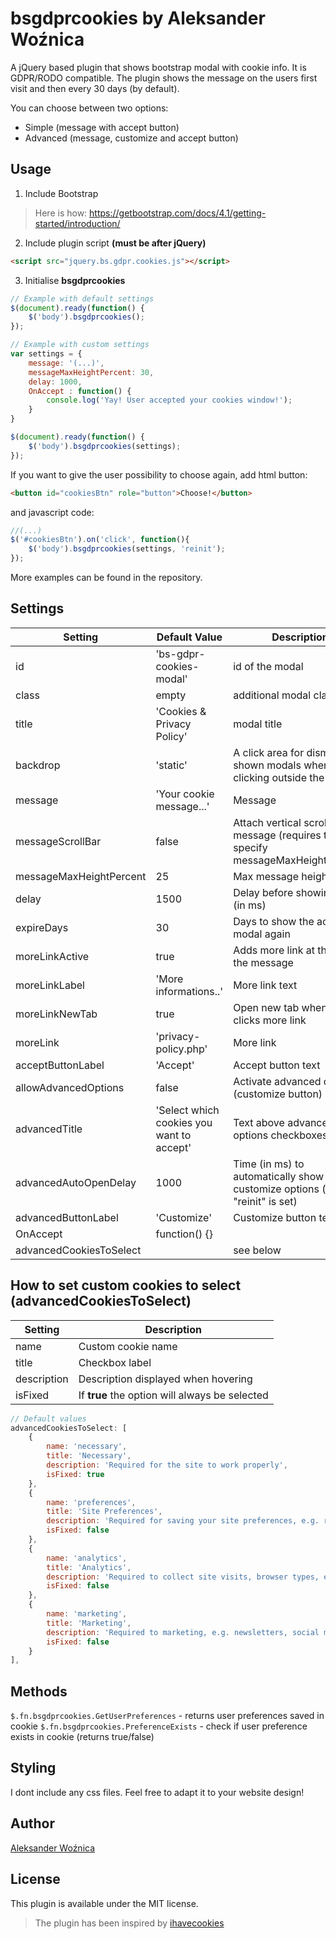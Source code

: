 # bsgdprcookies by Aleksander Woźnica
A jQuery based plugin that shows bootstrap modal with cookie info. It is GDPR/RODO compatible. The plugin shows the message on the users first visit and then every 30 days (by default). 

You can choose between two options:
* Simple (message with accept button)
* Advanced (message, customize and accept button)

## Usage
1. Include Bootstrap 
> Here is how: https://getbootstrap.com/docs/4.1/getting-started/introduction/
2. Include plugin script __(must be after jQuery)__
```html
<script src="jquery.bs.gdpr.cookies.js"></script>
```
3. Initialise __bsgdprcookies__
```javascript
// Example with default settings
$(document).ready(function() {
    $('body').bsgdprcookies();
});
```
```javascript
// Example with custom settings
var settings = {
    message: '(...)',
    messageMaxHeightPercent: 30,
    delay: 1000,
    OnAccept : function() {
        console.log('Yay! User accepted your cookies window!');
    }
}

$(document).ready(function() {
    $('body').bsgdprcookies(settings);
});
```

If you want to give the user possibility to choose again, add html button: 
```html
<button id="cookiesBtn" role="button">Choose!</button>
```
and javascript code:
```javascript
//(...)
$('#cookiesBtn').on('click', function(){
    $('body').bsgdprcookies(settings, 'reinit');
});
```

More examples can be found in the repository.

## Settings
Setting | Default Value | Description
------ | ------------- | -----------
id | 'bs-gdpr-cookies-modal' | id of the modal
class | empty | additional modal classes
title | 'Cookies & Privacy Policy' | modal title
backdrop | 'static' |  A click area for dismissing shown modals when clicking outside the modal
message | 'Your cookie message...' | Message
messageScrollBar | false | Attach vertical scroll to the message (requires to specify messageMaxHeightPercent)
messageMaxHeightPercent | 25 | Max message height in %
delay | 1500 | Delay before showing modal (in ms)
expireDays | 30 | Days to show the accept modal again
moreLinkActive | true | Adds more link at the end of the message
moreLinkLabel | 'More informations..' | More link text
moreLinkNewTab | true | Open new tab when user clicks more link
moreLink | 'privacy-policy.php' | More link 
acceptButtonLabel | 'Accept' | Accept button text
allowAdvancedOptions | false | Activate advanced options (customize button)
advancedTitle | 'Select which cookies you want to accept' | Text above advanced options checkboxes
advancedAutoOpenDelay | 1000 | Time (in ms) to automatically show customize options (when "reinit" is set)
advancedButtonLabel | 'Customize' | Customize button text
OnAccept | function() {} || Specify what to do after acceptance
advancedCookiesToSelect | | see below

## How to set custom cookies to select (__advancedCookiesToSelect__)

Setting | Description
------- | -----------
name | Custom cookie name
title | Checkbox label
description | Description displayed when hovering
isFixed | If __true__ the option will always be selected

```javascript
// Default values
advancedCookiesToSelect: [
    {
        name: 'necessary',
        title: 'Necessary',
        description: 'Required for the site to work properly',
        isFixed: true
    },
    {
        name: 'preferences',
        title: 'Site Preferences',
        description: 'Required for saving your site preferences, e.g. remembering your username etc.',
        isFixed: false
    },
    {
        name: 'analytics',
        title: 'Analytics',
        description: 'Required to collect site visits, browser types, etc.',
        isFixed: false
    },
    {
        name: 'marketing',
        title: 'Marketing',
        description: 'Required to marketing, e.g. newsletters, social media, etc',
        isFixed: false
    }
],
```

## Methods

`$.fn.bsgdprcookies.GetUserPreferences` - returns user preferences saved in cookie
`$.fn.bsgdprcookies.PreferenceExists` - check if user preference exists in cookie (returns true/false)

## Styling

I dont include any css files. Feel free to adapt it to your website design!

## Author

[Aleksander Woźnica](https://github.com/Aleksander98)

## License

This plugin is available under the MIT license.

> The plugin has been inspired by [ihavecookies](https://github.com/ketanmistry/ihavecookies)